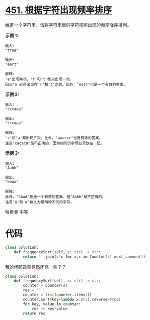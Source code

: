 <!--
 * @Description: 
 * @Autor: Au3C2
 * @Date: 2021-07-03 11:10:28
 * @LastEditors: Au3C2
 * @LastEditTime: 2021-07-03 11:13:07
-->
# [451. 根据字符出现频率排序](https://leetcode-cn.com/problems/sort-characters-by-frequency/)

给定一个字符串，请将字符串里的字符按照出现的频率降序排列。

**示例 1:**

```
输入:
"tree"

输出:
"eert"

解释:
'e'出现两次，'r'和't'都只出现一次。
因此'e'必须出现在'r'和't'之前。此外，"eetr"也是一个有效的答案。
```

**示例 2:**

```
输入:
"cccaaa"

输出:
"cccaaa"

解释:
'c'和'a'都出现三次。此外，"aaaccc"也是有效的答案。
注意"cacaca"是不正确的，因为相同的字母必须放在一起。
```

**示例 3:**

```
输入:
"Aabb"

输出:
"bbAa"

解释:
此外，"bbaA"也是一个有效的答案，但"Aabb"是不正确的。
注意'A'和'a'被认为是两种不同的字符。
```
哈希表 中等

# 代码

```python
class Solution:
    def frequencySort(self, s: str) -> str:
        return ''.join(c*x for x,c in Counter(s).most_common())
```

我的代码效率竟然还高一些？？

```python
class Solution:
    def frequencySort(self, s: str) -> str:
        counter = Counter(s)
        res = ''
        counter = list(counter.items())
        counter.sort(key=lambda x:x[1],reverse=True)
        for key, value in counter:
            res += key*value
        return res
```